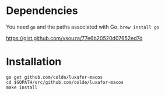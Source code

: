 # Dependencies
You need `go` and the paths associated with Go.
```brew install go```

https://gist.github.com/vsouza/77e6b20520d07652ed7d

# Installation

```
go get github.com/colde/luxafor-macos
cd $GOPATH/src/github.com/colde/luxafor-macos
make install
```
